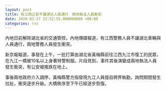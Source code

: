 ```yaml
---
layout: post
title: 有江西公安不讓湖北人員通行　兩地執法人員衝突
date: 2020-03-27 22:52:55.000000000 +08:00
categories: rss
---
```


內地日前解除湖北省的交通管控，內地傳媒報道，有江西警務人員不讓湖北車輛與人員通行，兩地警務人員發生衝突。

新京報報道，事發在上午，一批打算由湖北省黃梅縣前往江西九江市復工的民眾，在九江一橋被10名以上身著特警制服。片段見到，事件其後演變成兩地執法人員發生衝突，有公安被推跌在地上。

事後兩地政府介入調停，黃梅縣警方指發現九江人員擅自跨界執勤，詢問期間發生拉扯，衝突逐步升級。大橋秩序至下午已經逐步恢復。
